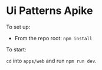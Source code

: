 # Ui Patterns Apike

To set up: 

* From the repo root: `npm install`

To start:

`cd` into `apps/web` and run `npm run dev`.
